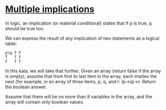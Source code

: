 # [Multiple implications](https://www.codewars.com/kata/multiple-implications "https://www.codewars.com/kata/58f671ee5522a9c33800009b")

In logic, an implication (or material conditional) states that If p is true, q should be true too.

We can express the result of any implication of two statements as a logical table:
```
p\q T F      
T   T F
F   T T
```

In this kata, we will take that further.  Given an array (return false if the array is empty), assume that from first to last item in the array, each implies the next (for example, in an array of three items, p, q, and r:  (p->q)->r.  Return the boolean answer.

Assume that there will be no more than 8 variables in the array, and the array will contain only boolean values.